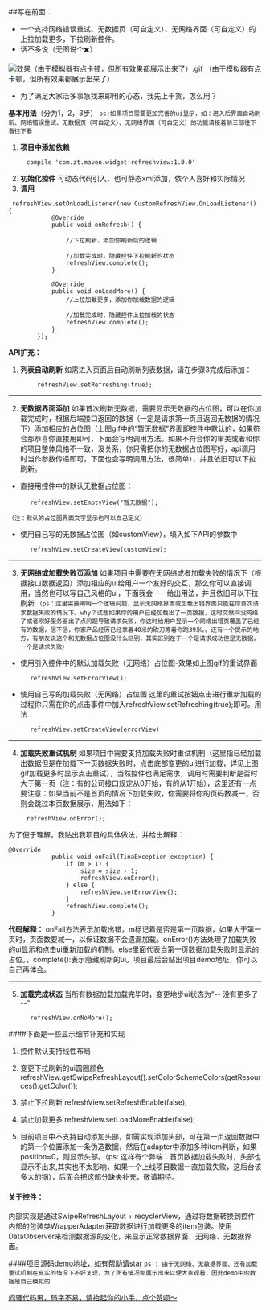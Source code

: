 ##写在前面：
- 一个支持网络错误重试、无数据页（可自定义）、无网络界面（可自定义）的上拉加载更多，下拉刷新控件。
- 话不多说（无图说个✖️）

![效果（由于模拟器有点卡顿，但所有效果都展示出来了）.gif](http://upload-images.jianshu.io/upload_images/1933385-dcef4ad943f730ee.gif?imageMogr2/auto-orient/strip)
（由于模拟器有点卡顿，但所有效果都展示出来了）

- 为了满足大家活多事急找来即用的心态，我先上干货，怎么用？

**基本用法**（分为1，2，3步）
`ps:如果项目需要更加完善的ui显示，如：进入后界面自动刷新、网络错误重试、无数据页（可自定义）、无网络界面（可自定义）的功能请接着前三部往下看往下看`

1. **项目中添加依赖**
```
     compile 'com.zt.maven.widget:refreshview:1.0.0'
```
2. **初始化控件**
可动态代码引入，也可静态xml添加，依个人喜好和实际情况
3. **调用**
```
 refreshView.setOnLoadListener(new CustomRefreshView.OnLoadListener() {
            @Override
            public void onRefresh() {
                
                //下拉刷新，添加你刷新后的逻辑
                
                //加载完成时，隐藏控件下拉刷新的状态
                refreshView.complete();
            }

            @Override
            public void onLoadMore() {
                //上拉加载更多，添加你加载数据的逻辑

                //加载完成时，隐藏控件上拉加载的状态
                refreshView.complete();
            }
        });
```
**API扩充：**
1.  **列表自动刷新**
如需进入页面后自动刷新列表数据，请在步骤3完成后添加：
```
        refreshView.setRefreshing(true);
```
****
2. **无数据界面添加**
如果首次刷新无数据，需要显示无数据的占位图，可以在你加载完成时，根据后端接口返回的数据（一定是请求第一页且返回无数据的情况下）添加相应的占位图（上图gif中的“暂无数据”界面即控件中默认的，如果符合那恭喜你直接用即可，下面会写明调用方法。如果不符合你的审美或者和你的项目整体风格不一致，没关系，你只需把你的无数据占位图写好，api调用时当作参数传递即可，下面也会写明调用方法，很简单），并且依旧可以下拉刷新。
* 直接用控件中的默认无数据占位图：
```
      refreshView.setEmptyView("暂无数据");
```
`（注：默认的占位图界面文字显示也可以自己定义）`
* 使用自己写的无数据占位图（如customView），填入如下API的参数中
```
      refreshView.setCreateView(customView);
```
****
3. **无网络或加载失败页添加**
如果项目中需要在无网络或者加载失败的情况下（根据接口数据返回）添加相应的ui给用户一个友好的交互，那么你可以直接调用，当然也可以写自己风格的ui，下面我会一一给出用法，并且依旧可以下拉刷新
`（ps：这里需要阐明一个逻辑问题，显示无网络界面或加载出错界面只能在你首次请求数据失败的情况下。why？试想如果你的用户已经加载出了一页数据，这时突然间没网络了或者刚好服务器出了点问题导致请求失败，你这时给用户显示一个网络出错页覆盖了已经有的数据，信不信，你家产品经历已经拿着40米的砍刀等着你跑39米。。还有一个提示的地方，有朋友说这个和无数据占位图没什么区别，其实区别在于一个是请求成功但是无数据，一个是请求失败）`
* 使用引入控件中的默认加载失败（无网络）占位图-效果如上图gif的重试界面
```
      refreshView.setErrorView();
```
* 使用自己写的加载失败（无网络）占位图
这里的重试按钮点击进行重新加载的过程你只需在你的点击事件中加入refreshView.setRefreshing(true);即可。用法：
```
      refreshView.setCreateView(errorView)
```
****
4.  **加载失败重试机制**
如果项目中需要支持加载失败时重试机制（这里指已经加载出数据但是在加载下一页数据失败时，点击底部变更的ui进行加载，详见上图gif加载更多时显示点击重试），当然控件也满足需求，调用时需要判断是否时大于第一页（注：有的公司接口规定从0开始，有的从1开始），这里还有一点要注意：如果当前不是首页的情况下加载失败，你需要将你的页码数减一，否则会跳过本页数据展示，用法如下：
```
     refreshView.onError();
```
为了便于理解，我贴出我项目的具体做法，并给出解释：
```
@Override
            public void onFail(TinaException exception) {
                if (m > 1) {
                    size = size - 1;
                    refreshView.onError();
                } else {
                    refreshView.setErrorView();
                }
                refreshView.complete();
            }
```
**代码解释：**  onFail方法表示加载出错，m标记着是否是第一页数据，如果大于第一页时，页面数要减一，以保证数据不会遗漏加载。onError()方法处理了加载失败的ui显示和点击ui重新加载的机制。else里面代表当第一页数据加载失败时显示的占位。，complete():表示隐藏刷新的ui。项目最后会贴出项目demo地址，你可以自己再体会。
****
5.  **加载完成状态**
当所有数据加载加载完毕时，变更地步ui状态为"-- 没有更多了 --"
```
      refreshView.onNoMore();
```

####下面是一些显示细节补充和实现
1. 控件默认支持线性布局

2. 变更下拉刷新的ui圆圈颜色
refreshView.getSwipeRefreshLayout().setColorSchemeColors(getResources().getColor());

3. 禁止下拉刷新
refreshView.setRefreshEnable(false);

4. 禁止加载更多
refreshView.setLoadMoreEnable(false);

5. 目前项目中不支持自动添加头部，如需实现添加头部，可在第一页返回数据中的第一个位置添加一条伪造数据，然后在adapter中添加多种item判断，如果position=0，则显示头部。（ps: 这样有个弊端：首页数据加载失败时，头部也显示不出来,其实也不太影响，如果一个上线项目数据一直加载失败，这后台该多大的锅），后面会把这部分缺失补充，敬请期待。

#### 关于控件：
内部实现是通过SwipeRefreshLayout + recyclerView，通过将数据转换到控件内部的包装类WrapperAdapter获取数据进行加载更多的item包装。使用DataObserver来检测数据源的变化，来显示正常数据界面、无网络、无数据界面。

####[项目源码demo地址，如有帮助请star](https://github.com/zhangtuodd/CustomRefreshView)
`ps : 由于无网络、无数据界面、还有加载重试机制在真实的情况下不好复现，为了所有情况都展示出来以便大家观看，因此demo中的数据是自己模拟的`

[闷骚代码男，码字不易，请抬起你的小手，点个赞呗～](http://www.jianshu.com/p/1a82cdab2249)
